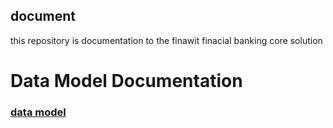 ## document
this repository is documentation to the finawit finacial banking core solution


# Data Model Documentation 
### [data model](./data-model/data-model.md)
